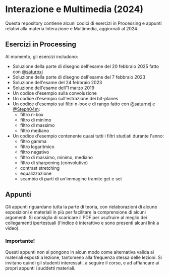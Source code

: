 # Interazione e Multimedia (2024)
Questa repository contiene alcuni codici di esercizi in Processing e appunti relativi alla materia Interazione e Multimedia, aggiornati al 2024.

## Esercizi in Processing
 
Al momento, gli esercizi includono:
- Soluzione della parte di disegno dell'esame del 20 febbraio 2025 fatto con [@saturnxj](https://github.com/saturnxj)
- Soluzione della parte di disegno dell'esame del 7 febbraio 2023
- Soluzione dell'esame del 24 febbraio 2023
- Soluzione dell'esame dell'1 marzo 2019
- Un codice d'esempio sulla convoluzione
- Un codice d'esempio sull'estrazione dei bit-planes
- Un codice d'esempio sui filtri n-box e di rango fatto con [@saturnxj](https://github.com/saturnxj) e [@Steph04m](https://github.com/Steph04m):
  - filtro n-box
  - filtro di minimo
  - filtro di massimo
  - filtro mediano
- Un codice d'esempio contenente quasi tutti i filtri studiati durante l'anno:
  - filtro gamma
  - filtro logaritmico
  - filtro negativo
  - filtro di massimo, minimo, mediano
  - filtro di sharpening (convolutivo)
  - contrast stretching 
  - equalizzazione
  - scambio di parti di un'immagine tramite get e set


## Appunti
Gli appunti riguardano tutta la parte di teoria, con rielaborazioni di alcune esposizioni e materiali in più per facilitare la comprensione di alcuni argomenti. Si consiglia di scaricare il PDF per usufruire al meglio dei collegamenti ipertestuali (l'indice è interattivo e sono presenti alcuni link a video).

### Importante!
Questi appunti non si pongono in alcun modo come alternativa valida ai materiali esposti a lezione, tantomeno alla frequenza stessa delle lezioni.
Si invitano quindi gli studenti interessati, a seguire il corso, e ad affiancare ai propri appunti i suddetti materiali.


